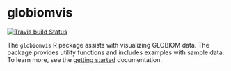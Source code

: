 
<!-- README.md is generated from README.Rmd. Please edit that file -->

# globiomvis

<!-- badges: start -->

[![Travis build
Status](https://travis-ci.org/iiasa/globiomvis.svg?branch=master)](https://travis-ci.org/iiasa/globiomvis)
<!-- badges: end -->

The `globiomvis` R package assists with visualizing GLOBIOM data. The
package provides utility functions and includes examples with sample
data. To learn more, see the [getting
started](https://iiasa.github.io/globiomvis/articles/getting_started.html)
documentation.
